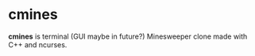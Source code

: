 # cmines

**cmines** is terminal (GUI maybe in future?) Minesweeper clone made with C++ and ncurses.